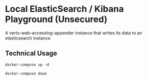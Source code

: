 # Local ElasticSearch / Kibana Playground (Unsecured) 

A vertx-web-accesslog-appender instance that writes its data to an elasticsearch instance

## Technical Usage

```xml
docker-compose up -d
```

```xml
docker-compose down
```

